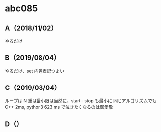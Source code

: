 # abc085

## A（2018/11/02）

やるだけ

## B（2019/08/04）

やるだけ、set 内包表記つよい

## C（2019/08/04）

ループは N 重は最小限は当然に、start - stop も最小に
同じアルゴリズムでも C++ 2ms, python3 623 ms で泣きたくなるのは御愛敬

## D（）
